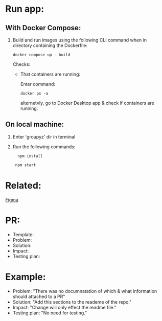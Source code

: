 # Run app:

## With Docker Compose:

1. Build and run images
   using the following CLI command when in directory containing the Dockerfile:

   ```
   docker compose up --build
   ```

   Checks:

   - That containers are running:

     Enter command:

     ```
     docker ps -a
     ```

     alternetvly, go to Docker Desktop app & check if containers are running.

## On local machine:

1. Enter 'groupyz' dir in terminal

2. Run the following commands:
    ```
      npm install
    ```
    ```bash
     npm start
    ```

# Related:

 [Figma](https://www.figma.com/file/ruvGu8XDLHK6gOhztOv8pY/Groupy?type=design&node-id=0-1)

# PR:
* Template:
* Problem:
* Solution:
* Impact:
* Testing plan:
# Example:
* Problem: "There was no documnatation of which & what information should attached to a PR"
* Solution: "Add this sections to the reademe of the repo."
* Impact: "Change will only effect the readme file."
* Testing plan: "No need for testing."